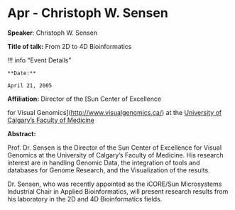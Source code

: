 # Apr - Christoph W. Sensen

**Speaker**: Christoph W. Sensen

**Title of talk:** From 2D to 4D Bioinformatics

!!! info "Event Details"
    
    
    **Date:**
    
    April 21, 2005

**Affiliation:** Director of the [Sun Center of Excellence

for Visual Genomics](http://www.visualgenomics.ca/) at the [University of Calgary’s Faculty of Medicine](http://faculty.med.ucalgary.ca/)

**Abstract:**

Prof. Dr. Sensen is the Director of the Sun Center of Excellence for Visual Genomics at the University of Calgary’s Faculty of Medicine. His research interest are in handling Genomic Data, the integration of tools and databases for Genome Research, and the Visualization of the results.

Dr. Sensen, who was recently appointed as the iCORE/Sun Microsystems Industrial Chair in Applied Bioinformatics, will present research results from his laboratory in the 2D and 4D Bioinformatics fields.

